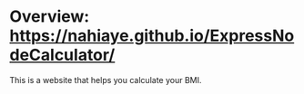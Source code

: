 # Overview: https://nahiaye.github.io/ExpressNodeCalculator/

This is a website that helps you calculate your BMI.
